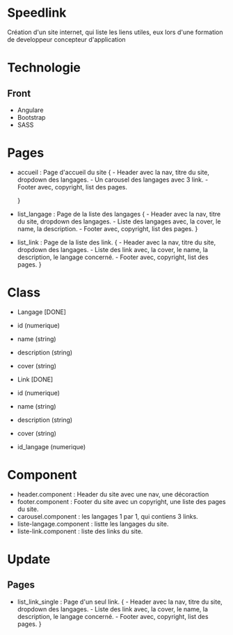 # Speedlink
Création d'un site internet, qui liste les liens utiles, eux lors d'une formation de developpeur concepteur d'application

# Technologie
## Front
 - Angulare
 - Bootstrap
 - SASS

# Pages
 - accueil : Page d'accueil du site
    {
        - Header avec la nav, titre du site, dropdown des langages.
        - Un carousel des langages avec 3 link.
        - Footer avec, copyright, list des pages.
        
    }
 - list_langage : Page de la liste des langages
    {
        - Header avec la nav, titre du site, dropdown des langages.
        - Liste des langages avec, la cover, le name, la description.
        - Footer avec, copyright, list des pages.
    }
 - list_link : Page de la liste des link.
    {
        - Header avec la nav, titre du site, dropdown des langages.
        - Liste des link avec, la cover, le name, la description, le langage concerné.
        - Footer avec, copyright, list des pages.
    }



# Class
 - Langage [DONE]
  - id (numerique)
  - name (string)
  - description (string)
  - cover (string)

 - Link [DONE]
  - id (numerique)
  - name (string)
  - description (string)
  - cover (string)
  - id_langage (numerique)

# Component
 - header.component : Header du site avec une nav, une décoraction
 - footer.component : Footer du site avec un copyright, une liste des pages du site.
 - carousel.component : les langages 1 par 1, qui contiens 3 links.
 - liste-langage.component : listte les langages du site.
 - liste-link.component : liste des links du site.


# Update
 ## Pages
  - list_link_single : Page d'un seul link.
    {
        - Header avec la nav, titre du site, dropdown des langages.
        - Liste des link avec, la cover, le name, la description, le langage concerné.
        - Footer avec, copyright, list des pages.
    }